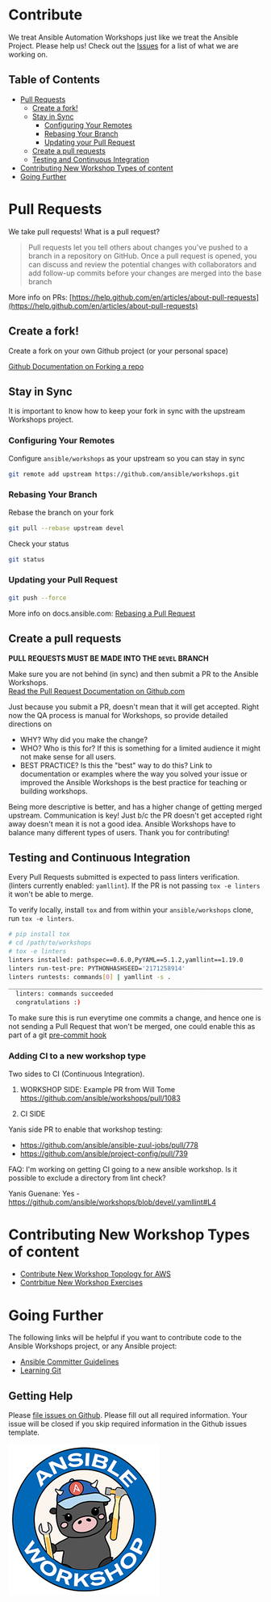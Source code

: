# Contribute

We treat Ansible Automation Workshops just like we treat the Ansible Project.  Please help us!  Check out the [Issues](https://github.com/ansible/workshops/issues) for a list of what we are working on.

## Table of Contents

* [Pull Requests ](#pull-requests)
   * [Create a fork!](#create-a-fork)
   * [Stay in Sync](#stay-in-sync)
      * [Configuring Your Remotes](#configuring-your-remotes)
      * [Rebasing Your Branch](#rebasing-your-branch)
      * [Updating your Pull Request](#updating-your-pull-request)
   * [Create a pull requests](#create-a-pull-requests)
   * [Testing and Continuous Integration](#testing-and-continuous-integration)
* [Contributing New Workshop Types of content](#contributing-new-workshop-types-of-content)
* [Going Further](#going-further)

# Pull Requests

We take pull requests!  What is a pull request?

>Pull requests let you tell others about changes you've pushed to a branch in a repository on GitHub. Once a pull request is opened, you can discuss and review the potential changes with collaborators and add follow-up commits before your changes are merged into the base branch

More info on PRs: [https://help.github.com/en/articles/about-pull-requests](https://help.github.com/en/articles/about-pull-requests)

## Create a fork!

Create a fork on your own Github project (or your personal space)

[Github Documentation on Forking a repo](https://help.github.com/articles/fork-a-repo/)

## Stay in Sync

It is important to know how to keep your fork in sync with the upstream Workshops project.

### Configuring Your Remotes

Configure `ansible/workshops` as your upstream so you can stay in sync

```bash
git remote add upstream https://github.com/ansible/workshops.git
```

### Rebasing Your Branch

Rebase the branch on your fork

```bash
git pull --rebase upstream devel
```

Check your status

```bash
git status
```

### Updating your Pull Request

```bash
git push --force
```

More info on docs.ansible.com: [Rebasing a Pull Request](http://docs.ansible.com/ansible/latest/dev_guide/developing_rebasing.html)

## Create a pull requests

**PULL REQUESTS MUST BE MADE INTO THE `DEVEL` BRANCH**

Make sure you are not behind (in sync) and then submit a PR to the Ansible Workshops.  
[Read the Pull Request Documentation on Github.com](https://help.github.com/articles/creating-a-pull-request/)

Just because you submit a PR, doesn't mean that it will get accepted.  Right now the QA process is manual for Workshops, so provide detailed directions on

 - WHY? Why did you make the change?
 - WHO? Who is this for?  If this is something for a limited audience it might not make sense for all users.
 - BEST PRACTICE?  Is this the "best" way to do this?  Link to documentation or examples where the way you solved your issue or improved the Ansible Workshops is the best practice for teaching or building workshops.

Being more descriptive is better, and has a higher change of getting merged upstream.  Communication is key!  Just b/c the PR doesn't get accepted right away doesn't mean it is not a good idea. Ansible Workshops have to balance many different types of users.  Thank you for contributing!

## Testing and Continuous Integration

Every Pull Requests submitted is expected to pass linters verification. (linters currently enabled: `yamllint`).
If the PR is not passing `tox -e linters` it won't be able to merge.

To verify locally, install `tox` and from within your `ansible/workshops` clone, run `tox -e linters`.

```bash
# pip install tox
# cd /path/to/workshops
# tox -e linters
linters installed: pathspec==0.6.0,PyYAML==5.1.2,yamllint==1.19.0
linters run-test-pre: PYTHONHASHSEED='2171258914'
linters runtests: commands[0] | yamllint -s .
___________________________________________________________________________________________ summary ___________________________________________________________________________________________
  linters: commands succeeded
  congratulations :)
```

To make sure this is run everytime one commits a change, and hence one is not sending a Pull Request that won't be merged, one could enable this as part of a git [pre-commit hook](https://git-scm.com/book/en/v2/Customizing-Git-Git-Hooks)

### Adding CI to a new workshop type

Two sides to CI (Continuous Integration).  

1. WORKSHOP SIDE:
Example PR from Will Tome
https://github.com/ansible/workshops/pull/1083

2. CI SIDE

Yanis side PR to enable that workshop testing:
 * https://github.com/ansible/ansible-zuul-jobs/pull/778
 * https://github.com/ansible/project-config/pull/739

FAQ:
I'm working on getting CI going to a new ansible workshop. Is it possible to exclude a directory from lint check?

Yanis Guenane:
Yes - https://github.com/ansible/workshops/blob/devel/.yamllint#L4

# Contributing New Workshop Types of content

- [Contribute New Workshop Topology for AWS](contribute-aws.md)
- [Contrbitue New Workshop Exercises](exercises.md)

# Going Further

The following links will be helpful if you want to contribute code to the Ansible Workshops project, or any Ansible project:
- [Ansible Committer Guidelines](http://docs.ansible.com/ansible/latest/committer_guidelines.html)
- [Learning Git](https://git-scm.com/book/en/v2)

## Getting Help

Please [file issues on Github](https://github.com/ansible/workshops/issues).  Please fill out all required information.  Your issue will be closed if you skip required information in the Github issues template.

![Ansible-Workshop-Logo.png](../images/Ansible-Workshop-Logo.png)
